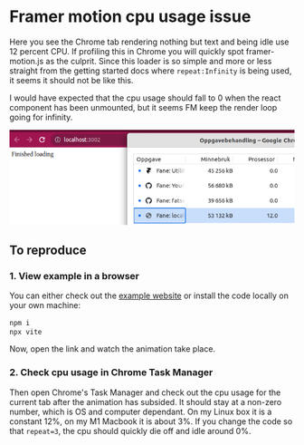 # Framer motion cpu usage issue

Here you see the Chrome tab rendering nothing but text and being idle use 12 percent CPU.
If profiling this in Chrome you will quickly spot framer-motion.js as the culprit.
Since this loader is so simple and more or less straight from the getting started docs
where `repeat:Infinity` is being used, it seems it should not be like this.

I would have expected that the cpu usage should fall to 0 when the react component 
has been unmounted, but it seems FM keep the render loop going for infinity.

![cpu usage 12%](./.assets/cpu-usage.png)

## To reproduce
### 1. View example in a browser
You can either check out the [example website](https://fatso83.github.io/issue-reproductions/framer-motion-cpu-issue/) or install the code locally on your own machine:

```
npm i
npx vite
```
Now, open the link and watch the animation take place. 

### 2. Check cpu usage in Chrome Task Manager
Then open Chrome's Task Manager and check out the cpu usage for the current tab after the animation has subsided.  It should stay at a non-zero number, which is OS and computer dependant. On my Linux box it is a constant 12%, on my M1 Macbook it is about 3%. If you change the code so that `repeat=3`, the cpu should quickly die off and idle around 0%.
